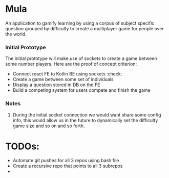 # Mula

An application to gamify learning by using a corpus of subject specific question 
grouped by difficulty to create a multiplayer game for people over the world.


### Initial Prototype

The initial prototype will make use of sockets to create a game between some number
players. Here are the proof of concept criterion:

- Connect react FE to Kotlin BE using sockets :check:
- Create a game between some set of individuals
- Display a question stored in DB on the FE
- Build a competing system for users compete and finish the game

### Notes

1. During the initial socket connection we would want share some config info, 
this would allow us in the future to dynamically set the difficulty game size
and so on and so forth.




# TODOs:
- Automate git pushes for all 3 repos using bash file
- Create a recursive repo that points to all 3 subrepos
- 